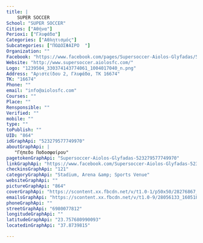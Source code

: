 ```yaml
---
title: |
    SUPER SOCCER
School: "SUPER SOCCER"
Cities: ["Αθήνα"]
Perioxi: ["Γλυφάδα"]
Categories: ["Αθλητισμός"]
Subcategories: ["ΠΟΔΟΣΦΑΙΡΟ  "]
Organization: ""
Facebook: "https://www.facebook.com/pages/Supersoccer-Aiolos-Glyfadas/523279577749970"
Website: "http://www.supersoccer.aiolosfc.com/"
Logo: "1239504_330374143774061_1004017040_n.png"
Address: "Αριστείδου 2, Γλυφάδα, ΤΚ 16674"
TK: "16674"
Phone: ""
email: "info@aiolosfc.com"
Courses: ""
Place: ""
Rensponsible: ""
Verified: ""
mobile: ""
type: ""
toPublish: ""
UID: "864"
idGraphApi: "523279577749970"
aboutGraphApi: | 
   "Γήπεδο Ποδοσφαίρου"
pagetokenGraphApi: "Supersoccer-Aiolos-Glyfadas-523279577749970"
linkGraphApi: "https://www.facebook.com/Supersoccer-Aiolos-Glyfadas-523279577749970/"
checkinsGraphApi: "121"
categoryGraphApi: "Stadium, Arena &amp; Sports Venue"
websiteGraphApi: ""
pictureGraphApi: "864"
coverGraphApi: "https://scontent.xx.fbcdn.net/v/t1.0-1/p50x50/28276867_1605189196225664_8093452568546969090_n.jpg?oh=24344b9ae429456867b90fd058cce0fc&amp;oe=5B3F92EF"
emailsGraphApi: "https://scontent.xx.fbcdn.net/v/t1.0-9/28056133_1605184202892830_4610811752385071939_n.jpg?oh=f46271a70dc33e52498d121f1646429f&amp;oe=5B49E84F"
phoneGraphApi: ""
streetGraphApi: "6980077812"
longitudeGraphApi: ""
latitudeGraphApi: "23.757680990093"
locatedinGraphApi: "37.8739815"

---
```




